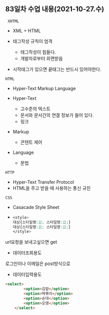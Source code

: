 ## 83일차 수업 내용(2021-10-27.수)

` XHTML` 

- XML + HTML

- 태그작성 규칙이 엄격
  - 태그작성이 힘들다.
  - 개발자로부터 외면받음
- 시작태그가 있으면 끝태그는 반드시 있어야한다.

` HTML `

- Hyper-Text Markup Language

- Hyper-Text
  - 고수준의 텍스트
  - 문서와 문서간의 연결 정보가 들어 있다.
  - 링크
- Markup
  - 콘텐트 제어
- Language
  - 문법

` HTTP `

- Hyper-Text Transfer Protocol
- HTML을 주고 받을 때 사용하는 통신 규친

` CSS `

- Casacade Style Sheet

- ``` css
  <style>
  대상{스타일명:값; 스타일명:값;}
  대상{스타일명:값; 스타일명:값;}
  </style>
  ```



url요청을 보내고싶으면 get

- 데이터조회용도

로그인이나 이메일은 post방식으로

- 데이터입력용도

``` html
<select>
        <option>김밥</option>
        <option>떡볶이</option>
        <option>순대</option>
        <option>오뎅</option>
    </select>
```

